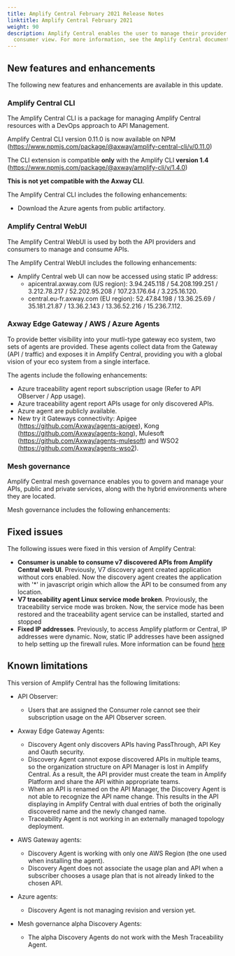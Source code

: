 ```yaml
---
title: Amplify Central February 2021 Release Notes
linktitle: Amplify Central February 2021
weight: 90
description: Amplify Central enables the user to manage their provider /
  consumer view. For more information, see the Amplify Central documentation.
---
```

## New features and enhancements

The following new features and enhancements are available in this update.

### Amplify Central CLI

The Amplify Central CLI is a package for managing Amplify Central resources with a DevOps approach to API Management.

Amplify Central CLI version 0.11.0 is now available on NPM (<https://www.npmjs.com/package/@axway/amplify-central-cli/v/0.11.0>)

The CLI extension is compatible **only** with the Amplify CLI **version 1.4** (<https://www.npmjs.com/package/@axway/amplify-cli/v/1.4.0>)

**This is not yet compatible with the Axway CLI**.

The Amplify Central CLI includes the following enhancements:

* Download the Azure agents from public artifactory.

### Amplify Central WebUI

The Amplify Central WebUI is used by both the API providers and consumers to manage and consume APIs.

The Amplify Central WebUI includes the following enhancements:  

* Amplify Central web UI can now be accessed using static IP address:
    * apicentral.axway.com (US region): 3.94.245.118 / 54.208.199.251 / 3.212.78.217 / 52.202.95.208 / 107.23.176.64 / 3.225.16.120.
    * central.eu-fr.axway.com	(EU region): 52.47.84.198 / 13.36.25.69	/ 35.181.21.87 / 13.36.2.143 / 13.36.52.216 / 15.236.7.112.

### Axway Edge Gateway / AWS / Azure Agents

To provide better visibility into your mutli-type gateway eco system, two sets of agents are provided. These agents collect data from the Gateway (API / traffic) and exposes it in Amplify Central, providing you with a global vision of your eco system from a single interface.

The agents include the following enhancements:

* Azure traceability agent report subscription usage (Refer to API OBserver / App usage).
* Azure traceability agent report APIs usage for only discovered APIs.
* Azure agent are publicly available.
* New try it Gateways connectivity: Apigee (<https://github.com/Axway/agents-apigee>), Kong (<https://github.com/Axway/agents-kong>), Mulesoft (<https://github.com/Axway/agents-mulesoft>) and WSO2 (<https://github.com/Axway/agents-wso2>).

### Mesh governance

Amplify Central mesh governance enables you to govern and manage your APIs, public and private services, along with the hybrid environments where they are located.

Mesh governance includes the following enhancements:

## Fixed issues

The following issues were fixed in this version of Amplify Central:

* **Consumer is unable to consume v7 discovered APIs from Amplify Central web UI**. Previously, V7 discovery agent created application without cors enabled. Now the discovery agent creates the application with '*' in javascript origin which allow the API to be consumed from any location.
* **V7 traceability agent Linux service mode broken**. Proviously, the traceability service mode was broken. Now, the service mode has been restored and the traceability agent service can be installed, started and stopped
* **Fixed IP addresses**. Previously, to access Amplify platform or Central, IP addresses were dynamic. Now, static IP addresses have been assigned to help setting up the firewall rules. More information can be found [here](/docs/central/connect-api-manager/network-traffic-apimanager/index.html#communication-ports)

## Known limitations

This version of Amplify Central has the following limitations:

* API Observer:

    * Users that are assigned the Consumer role cannot see their subscription usage on the API Observer screen.  

* Axway Edge Gateway Agents:

    * Discovery Agent only discovers APIs having PassThrough, API Key and Oauth security.
    * Discovery Agent cannot expose discovered APIs in multiple teams, so the organization structure on API Manager is lost in Amplify Central. As a result, the API provider must create the team in Amplify Platform and share the API within appropriate teams.
    * When an API is renamed on the API Manager, the Discovery Agent is not able to recognize the API name change. This results in the API displaying in Amplify Central with dual entries of both the originally discovered name and the newly changed name.
    * Traceability Agent is not working in an externally managed topology deployment.

* AWS Gateway agents:

    * Discovery Agent is working with only one AWS Region (the one used when installing the agent).
    * Discovery Agent does not associate the usage plan and API when a subscriber chooses a usage plan that is not already linked to the chosen API.

* Azure agents:

    * Discovery Agent is not managing revision and version yet.

* Mesh governance alpha Discovery Agents:

    * The alpha Discovery Agents do not work with the Mesh Traceability Agent.
